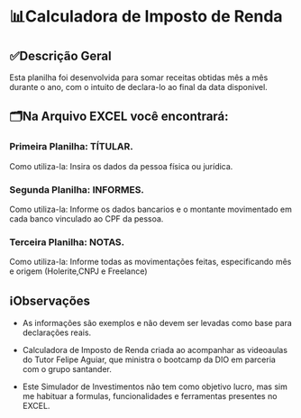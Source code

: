 # 📊Calculadora de Imposto de Renda

## ✅Descrição Geral

Esta planilha foi desenvolvida para somar receitas obtidas mês a mês durante o ano, com o intuito de declara-lo ao final da data disponivel. 

## 🗂️Na Arquivo EXCEL você encontrará:

### Primeira Planilha: TÍTULAR.
Como utiliza-la: Insira os dados da pessoa física ou jurídica.

### Segunda Planilha: INFORMES.
Como utiliza-la: Informe os dados bancarios e o montante movimentado em cada banco vinculado ao CPF da pessoa.

### Terceira Planilha: NOTAS.
Como utiliza-la: Informe todas as movimentações feitas, especificando mês e origem (Holerite,CNPJ e Freelance)

## ℹ️Observações

- As informações são exemplos e não devem ser levadas como base para declarações reais.

- Calculadora de Imposto de Renda criada ao acompanhar as videoaulas do Tutor Felipe Aguiar, que ministra o bootcamp da DIO em parceria com o grupo santander.

- Este Simulador de Investimentos não tem como objetivo lucro, mas sim me habituar a formulas, funcionalidades e ferramentas presentes no EXCEL.
